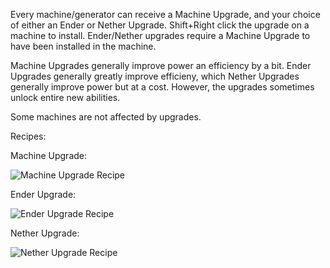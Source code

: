 Every machine/generator can receive a Machine Upgrade, and your choice of either an Ender or Nether Upgrade. Shift+Right click the upgrade on a machine to install. Ender/Nether upgrades require a Machine Upgrade to have been installed in the machine.

Machine Upgrades generally improve power an efficiency by a bit. Ender Upgrades generally greatly improve efficieny, which Nether Upgrades generally improve power but at a cost. However, the upgrades sometimes unlock entire new abilities.

Some machines are not affected by upgrades.

Recipes:

Machine Upgrade:

![Machine Upgrade Recipe](https://i.imgur.com/c1mrLQ3.png)

Ender Upgrade:

![Ender Upgrade Recipe](https://i.imgur.com/imgR3m5.png)

Nether Upgrade:

![Nether Upgrade Recipe](https://i.imgur.com/fXB708d.png)